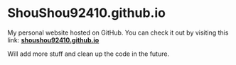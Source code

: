 # ShouShou92410.github.io

My personal website hosted on GitHub. You can check it out by visiting this link: **[shoushou92410.github.io](https://shoushou92410.github.io/)**

Will add more stuff and clean up the code in the future.
